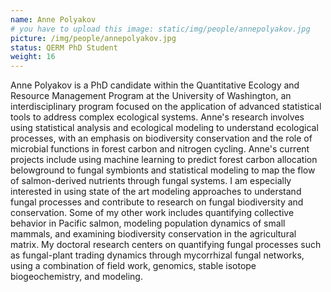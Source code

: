 ```yaml
---
name: Anne Polyakov
# you have to upload this image: static/img/people/annepolyakov.jpg
picture: /img/people/annepolyakov.jpg
status: QERM PhD Student
weight: 16
---
```


Anne Polyakov is a PhD candidate within the Quantitative Ecology and Resource Management Program at the University of Washington, an interdisciplinary program focused on the application of advanced statistical tools to address complex ecological systems. Anne's research involves using statistical analysis and ecological modeling to understand ecological processes, with an emphasis on biodiversity conservation and the role of microbial functions in forest carbon and nitrogen cycling. Anne's current projects include using machine learning to predict forest carbon allocation belowground to fungal symbionts and statistical modeling to map the flow of salmon-derived nutrients through fungal systems. I am especially interested in using state of the art modeling approaches to understand fungal processes and contribute to research on fungal biodiversity and conservation. Some of my other work includes quantifying collective behavior in Pacific salmon, modeling population dynamics of small mammals, and examining biodiversity conservation in the agricultural matrix. My doctoral research centers on quantifying fungal processes such as fungal-plant trading dynamics through mycorrhizal fungal networks, using a combination of field work, genomics, stable isotope biogeochemistry, and modeling.
